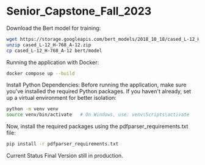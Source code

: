 # Senior_Capstone_Fall_2023

Download the Bert model for training:

```bash
wget https://storage.googleapis.com/bert_models/2018_10_18/cased_L-12_H-768_A-12.zip
unzip cased_L-12_H-768_A-12.zip
cp cased_L-12_H-768_A-12 bert/model
```

Running the application with Docker:

```bash
docker compose up --build
```

Install Python Dependencies:
Before running the application, make sure you've installed the required Python packages. If you haven't already, set up a virtual environment for better isolation:

```bash
python -m venv venv
source venv/bin/activate   # On Windows, use: venv\Scripts\activate
```

Now, install the required packages using the pdfparser_requirements.txt file:

```bash
pip install -r pdfparser_requirements.txt
```

Current Status
Final Version still in production.
